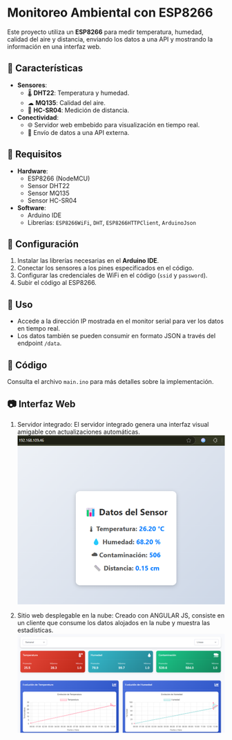 # Monitoreo Ambiental con ESP8266  

Este proyecto utiliza un **ESP8266** para medir temperatura, humedad, calidad del aire y distancia, enviando los datos a una API y mostrando la información en una interfaz web.  

## 🚀 Características  

- **Sensores**:  
  - 🌡 **DHT22**: Temperatura y humedad.  
  - ☁ **MQ135**: Calidad del aire.  
  - 📏 **HC-SR04**: Medición de distancia.  
- **Conectividad**:  
  - 🌐 Servidor web embebido para visualización en tiempo real.  
  - 📡 Envío de datos a una API externa.  

## 📜 Requisitos  

- **Hardware**:  
  - ESP8266 (NodeMCU)  
  - Sensor DHT22  
  - Sensor MQ135  
  - Sensor HC-SR04  
- **Software**:  
  - Arduino IDE  
  - Librerías: `ESP8266WiFi`, `DHT`, `ESP8266HTTPClient`, `ArduinoJson`  

## 🔧 Configuración  

1. Instalar las librerías necesarias en el **Arduino IDE**.  
2. Conectar los sensores a los pines especificados en el código.  
3. Configurar las credenciales de WiFi en el código (`ssid` y `password`).  
4. Subir el código al ESP8266.  

## 📡 Uso  

- Accede a la dirección IP mostrada en el monitor serial para ver los datos en tiempo real.  
- Los datos también se pueden consumir en formato JSON a través del endpoint `/data`.  

## 📝 Código  

Consulta el archivo `main.ino` para más detalles sobre la implementación.  

## 📷 Interfaz Web  

1. Servidor integrado: El servidor integrado genera una interfaz visual amigable con actualizaciones automáticas. 
![Web integrada](https://github.com/Club-Team-ESPE/proyecto-iot-monitoreo-ambiental/blob/main/docs/interfaz-web-esp8266.png)

2. Sitio web desplegable en la nube: Creado con ANGULAR JS, consiste en un cliente que consume los datos alojados en la nube y muestra las estadísticas.
![Web desplegable](https://github.com/Club-Team-ESPE/proyecto-iot-monitoreo-ambiental/blob/main/docs/interfaz-web2.png)


